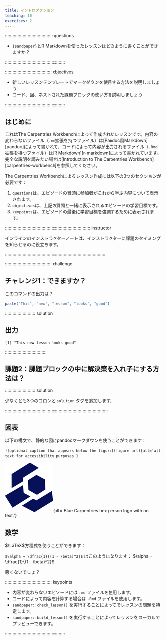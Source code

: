 ```yaml
---
title: イントロダクション
teaching: 10
exercises: 2
---
```


:::::::::::::::::::::::::::::::::::::: questions 

- `{sandpaper}`とR Markdownを使ったレッスンはどのように書くことができますか？

::::::::::::::::::::::::::::::::::::::::::::::::

::::::::::::::::::::::::::::::::::::: objectives

- 新しいレッスンテンプレートでマークダウンを使用する方法を説明しましょう
- コード、図、ネストされた課題ブロックの使い方を説明しましょう

::::::::::::::::::::::::::::::::::::::::::::::::

## はじめに

これはThe Carpentries Workbenchによって作成されたレッスンです。内容の変わらないファイル（`.md`拡張を持つファイル）は[Pandoc風Markdown][pandoc]によって書かれて、コードによって内容が出力されるファイル（`.Rmd`拡張を持つファイル）は[R Markdown][r-markdown]によって書かれています。
完全な説明を読みたい場合は[Introduction to The Carpentries Workbench][carpentries-workbench]を参照してください。

The Carpentries Workbenchによるレッスン作成には以下の3つのセクションが必要です：

1. `questions`は、エピソードの冒頭に参加者がこれから学ぶ内容について表示されます。
2. `objectives`は、上記の質問と一緒に表示されるエピソードの学習目標です。
3. `keypoints`は、エピソードの最後に学習目標を強調するために表示されます。

:::::::::::::::::::::::::::::::::::::::::::::::::::::::::::::::::::: instructor

インラインのインストラクターノートは、インストラクターに課題のタイミングを知らせるのに役立ちます。

::::::::::::::::::::::::::::::::::::::::::::::::::::::::::::::::::::::::::::::::

::::::::::::::::::::::::::::::::::::: challenge

## チャレンジ1：できますか？

このコマンドの出力は？

```r
paste("This", "new", "lesson", "looks", "good")
```

:::::::::::::::::::::::: solution 

## 出力

```output
[1] "This new lesson looks good"
```

:::::::::::::::::::::::::::::::::

## 課題2：課題ブロックの中に解決策を入れ子にする方法は？

:::::::::::::::::::::::: solution 

少なくとも3つのコロンと `solution` タグを追加します。

:::::::::::::::::::::::::::::::::
::::::::::::::::::::::::::::::::::::::::::::::::

## 図表

以下の構文で、静的な図にpandocマークダウンを使うことができます：

`![optional caption that appears below the figure](figure url){alt='alt text for accessibility purposes'}`

![The Carpentriesはどなたでも大歓迎です](https://raw.githubusercontent.com/carpentries/logo/master/Badge_Carpentries.svg){alt='Blue Carpentries hex person logo with no text.'}

## 数学

$\LaTeX$方程式を使うことができます：

`$\alpha = \dfrac{1}{(1 - \beta)^2}$` はこのようになります： $\alpha = \dfrac{1}{(1 - \beta)^2}$

悪くないでしょ？

::::::::::::::::::::::::::::::::::::: keypoints

- 内容が変わらないエピソードには `.md` ファイルを使用します。
- コードによって内容を計算する場合は `.Rmd` ファイルを使用します。
- `sandpaper::check_lesson()` を実行することによってでレッスンの問題を特定します。
- `sandpaper::build_lesson()` を実行することによってレッスンをローカルでプレビューできます。

::::::::::::::::::::::::::::::::::::::::::::::::


